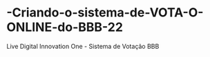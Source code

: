 # -Criando-o-sistema-de-VOTA-O-ONLINE-do-BBB-22
Live Digital Innovation One - Sistema de Votação BBB
